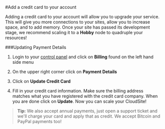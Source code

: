 #Add a credit card to your account

Adding a credit card to your account will allow you to upgrade your service. This will give you more connections to your sites, allow you to increase space, and to add memory. Once your site has passed its development stage, we recommend scaling it to a **Hobby** node to quadruple your resources!

###Updating Payment Details 

1. Login to your [control panel](https://my.gearhost.com) and click on **Billing** found on the left hand side menu
 
 
1.  On the upper right corner click on **Payment Details**
2.  Click on **Update Credit Card**  

1. Fill in your credit card information. Make sure the billing address matches what you have registered with the credit card company. When you are done click on **Update**. Now you can scale your CloudSite!


>**Tip:** We also accept annual payments, just open a support ticket and we'll charge your card and apply that as credit. We accept Bitcoin and PayPal payments too!